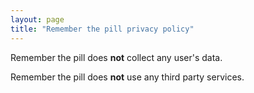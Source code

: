 ```yaml
---
layout: page
title: "Remember the pill privacy policy"
---
```


Remember the pill does **not** collect any user's data.

Remember the pill does **not** use any third party services.
